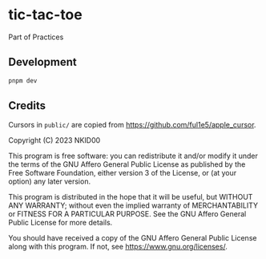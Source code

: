 # tic-tac-toe

Part of Practices

## Development

```sh
pnpm dev
```

## Credits

Cursors in `public/` are copied from <https://github.com/ful1e5/apple_cursor>.

Copyright (C) 2023 NKID00

This program is free software: you can redistribute it and/or modify it under the terms of the GNU Affero General Public License as published by the Free Software Foundation, either version 3 of the License, or (at your option) any later version.

This program is distributed in the hope that it will be useful, but WITHOUT ANY WARRANTY; without even the implied warranty of MERCHANTABILITY or FITNESS FOR A PARTICULAR PURPOSE.  See the GNU Affero General Public License for more details.

You should have received a copy of the GNU Affero General Public License along with this program.  If not, see <https://www.gnu.org/licenses/>.
